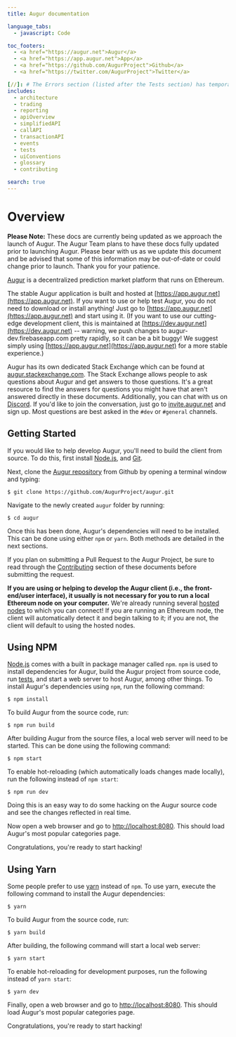 ```yaml
---
title: Augur documentation

language_tabs:
  - javascript: Code

toc_footers:
  - <a href="https://augur.net">Augur</a>
  - <a href="https://app.augur.net">App</a>
  - <a href="https://github.com/AugurProject">Github</a>
  - <a href="https://twitter.com/AugurProject">Twitter</a>

[//]: # The Errors section (listed after the Tests section) has temporarily been removed from the sidebar menu. Once the errors have been better organized, and the _errors.md page has been updated, it should be reinstated to the menu.
includes:
  - architecture
  - trading
  - reporting
  - apiOverview
  - simplifiedAPI
  - callAPI
  - transactionAPI
  - events
  - tests
  - uiConventions
  - glossary
  - contributing

search: true
---
```

Overview
========
<aside class="notice"><b>Please Note:</b> These docs are currently being updated as we approach the launch of Augur. The Augur Team plans to have these docs fully updated prior to launching Augur. Please bear with us as we update this document and be advised that some of this information may be out-of-date or could change prior to launch. Thank you for your patience.</aside>

[Augur](https://app.augur.net) is a decentralized prediction market platform that runs on Ethereum.

The stable Augur application is built and hosted at [https://app.augur.net](https://app.augur.net). If you want to use or help test Augur, you do not need to download or install anything! Just go to [https://app.augur.net](https://app.augur.net) and start using it. (If you want to use our cutting-edge development client, this is maintained at [https://dev.augur.net](https://dev.augur.net) -- warning, we push changes to augur-dev.firebaseapp.com pretty rapidly, so it can be a bit buggy! We suggest simply using [https://app.augur.net](https://app.augur.net) for a more stable experience.)

Augur has its own dedicated Stack Exchange which can be found at [augur.stackexchange.com](https://augur.stackexchange.com/). The Stack Exchange allows people to ask questions about Augur and get answers to those questions. It's a great resource to find the answers for questions you might have that aren't answered directly in these documents. Additionally, you can chat with us on [Discord](https://discordapp.com). If you'd like to join the conversation, just go to [invite.augur.net](http://invite.augur.net) and sign up. Most questions are best asked in the `#dev` or `#general` channels.

Getting Started
---------------

If you would like to help develop Augur, you'll need to build the client from source. To do this, first install [Node.js](https://nodejs.org/), and [Git](https://git-scm.com/downloads).

Next, clone the [Augur repository](https://github.com/AugurProject/augur) from Github by opening a terminal window and typing:

`$ git clone https://github.com/AugurProject/augur.git`

Navigate to the newly created `augur` folder by running:

`$ cd augur`

Once this has been done, Augur's dependencies will need to be installed. This can be done using either `npm` or `yarn`. Both methods are detailed in the next sections.

If you plan on submitting a Pull Request to the Augur Project, be sure to read through the [Contributing](#contributing) section of these documents before submitting the request.

<aside class="notice"><b>If you are using or helping to develop the Augur client (i.e., the front-end/user interface), it usually is not necessary for you to run a local Ethereum node on your computer.</b> We're already running several <a href="#hosted-node">hosted nodes</a> to which you can connect! If you are running an Ethereum node, the client will automatically detect it and begin talking to it; if you are not, the client will default to using the hosted nodes.</aside>

Using NPM
---------
[Node.js](https://nodejs.org/) comes with a built in package manager called `npm`. `npm` is used to install dependencies for Augur, build the Augur project from source code, run [tests](#tests), and start a web server to host Augur, among other things. To install Augur's dependencies using `npm`, run the following command:

`$ npm install`

To build Augur from the source code, run:

`$ npm run build`

After building Augur from the source files, a local web server will need to be started. This can be done using the following command:

`$ npm start`

To enable hot-reloading (which automatically loads changes made locally), run the following instead of `npm start`:

`$ npm run dev`

Doing this is an easy way to do some hacking on the Augur source code and see the changes reflected in real time.

Now open a web browser and go to [http://localhost:8080](http://localhost:8080). This should load Augur's most popular categories page. 

Congratulations, you're ready to start hacking!

Using Yarn
----------
Some people prefer to use [yarn](https://yarnpkg.com/en/) instead of `npm`. To use yarn, execute the following command to install the Augur dependencies:

`$ yarn`

To build Augur from the source code, run:

`$ yarn build`

After building, the following command will start a local web server:

`$ yarn start`

To enable hot-reloading for development purposes, run the following instead of `yarn start`:

`$ yarn dev`

Finally, open a web browser and go to [http://localhost:8080](http://localhost:8080). This should load Augur's most popular categories page.  

Congratulations, you're ready to start hacking!
